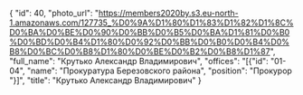 {
    "id": 40,
    "photo_url": "https://members2020by.s3.eu-north-1.amazonaws.com/127735_%D0%9A%D1%80%D1%83%D1%82%D1%8C%D0%BA%D0%BE%D0%90%D0%BB%D0%B5%D0%BA%D1%81%D0%B0%D0%BD%D0%B4%D1%80%D0%92%D0%BB%D0%B0%D0%B4%D0%B8%D0%BC%D0%B8%D1%80%D0%BE%D0%B2%D0%B8%D1%87",
    "full_name": "Крутько Александр Владимирович",
    "offices": "[{\"id\": \"01-04\", \"name\": \"Прокуратура Березовского района\", \"position\": \"Прокурор \"}]",
    "title": "Крутько Александр Владимирович"
}